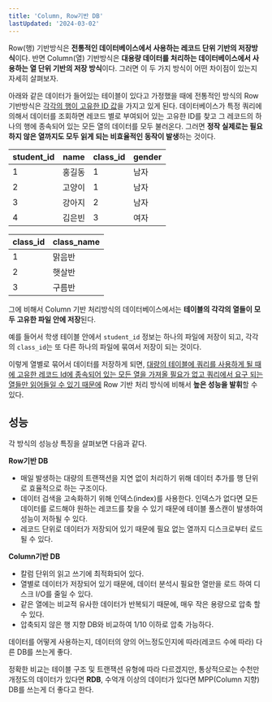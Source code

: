 ```yaml
---
title: 'Column, Row기반 DB'
lastUpdated: '2024-03-02'
---
```


Row(행) 기반방식은 **전통적인 데이터베이스에서 사용하는 레코드 단위 기반의 저장방식**이다. 반면 Column(열) 기반방식은 **대용량 데이터를 처리하는 데이터베이스에서 사용하는 열 단위 기반의 저장 방식**이다. 그러면 이 두 가지 방식이 어떤 차이점이 있는지 자세히 살펴보자.

​아래와 같은 데이터가 들어있는 테이블이 있다고 가정했을 때에 전통적인 방식의 Row 기반방식은 <u>각각의 행이 고유한 ID 값</u>을 가지고 있게 된다. 데이터베이스가 특정 쿼리에 의해서 데이터를 조회하면 레코드 별로 부여되어 있는 고유한 ID를 찾고 그 레코드의 하나의 행에 종속되어 있는 모든 열의 데이터를 모두 불러온다. 그러면 **정작 실제로는 필요하지 않은 열까지도 모두 읽게 되는 비효율적인 동작이 발생**하는 것이다.

|student_id|name|class_id|gender|
|-|-|-|-|
|1|홍길동|1|남자|
|2|고양이|1|남자|
|3|강아지|2|남자|
|4|김은빈|3|여자|

|class_id|class_name|
|-|-|
|1|맑음반|
|2|햇살반|
|3|구름반|

그에 비해서 Column 기반 처리방식의 데이터베이스에서는 **테이블의 각각의 열들이 모두 고유한 파일 안에 저장**된다.

예를 들어서 학생 테이블 안에서 `student_id` 정보는 하나의 파일에 저장이 되고, 각각의 `class_id`는 또 다른 하나의 파일에 묶여서 저장이 되는 것이다.

이렇게 열별로 묶어서 데이터를 저장하게 되면, <u>대량의 테이블에 쿼리를 사용하게 될 때에 고유한 레코드 Id에 종속되어 있는 모든 열을 가져올 필요가 없고 쿼리에서 요구 되는 열들만 읽어들일 수 있기 때문에</u> Row 기반 처리 방식에 비해서 **높은 성능을 발휘**할 수 있다.

## 성능

각 방식의 성능상 특징을 살펴보면 다음과 같다.

**Row기반 DB**
- 매일 발생하는 대량의 트랜잭션을 지연 없이 처리하기 위해 데이터 추가를 행 단위로 효율적으로 하는 구조이다.
- 데이터 검색을 고속화하기 위해 인덱스(index)를 사용한다. 인덱스가 없다면 모든 데이터를 로드해야 원하는 레코드를 찾을 수 있기 때문에 테이블 풀스캔이 발생하여 성능이 저하될 수 있다.
- 레코드 단위로 데이터가 저장되어 있기 때문에 필요 없는 열까지 디스크로부터 로드될 수 있다.

**Column기반 DB**
- 칼럼 단위의 읽고 쓰기에 최적화되어 있다.
- 열별로 데이터가 저장되어 있기 때문에, 데이터 분석시 필요한 열만을 로드 하여 디스크 I/O를 줄일 수 있다.
- 같은 열에는 비교적 유사한 데이터가 반복되기 때문에, 매우 작은 용량으로 압축 할 수 있다.
- 압축되지 않은 행 지향 DB와 비교하여 1/10 이하로 압축 가능하다.

데이터를 어떻게 사용하는지, 데이터의 양의 어느정도인지에 따라(레코드 수에 따라) 다른 DB를 쓰는게 좋다.

정확한 비교는 테이블 구조 및 트랜잭션 유형에 따라 다르겠지만, 통상적으로는 수천만개정도의 데이터가 있다면 **RDB**, 수억개 이상의 데이터가 있다면 MPP(Column 지향) DB를 쓰는게 더 좋다고 한다.